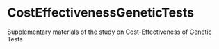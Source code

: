 # CostEffectivenessGeneticTests
Supplementary materials of the study on Cost-Effectiveness of Genetic Tests
